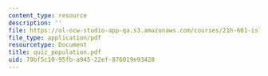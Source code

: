 ```yaml
---
content_type: resource
description: ''
file: https://ol-ocw-studio-app-qa.s3.amazonaws.com/courses/21h-601-islam-the-middle-east-and-the-west-fall-2006/79bf5c1095fba94522ef876019e93428_quiz_population.pdf
file_type: application/pdf
resourcetype: Document
title: quiz_population.pdf
uid: 79bf5c10-95fb-a945-22ef-876019e93428
---
```

